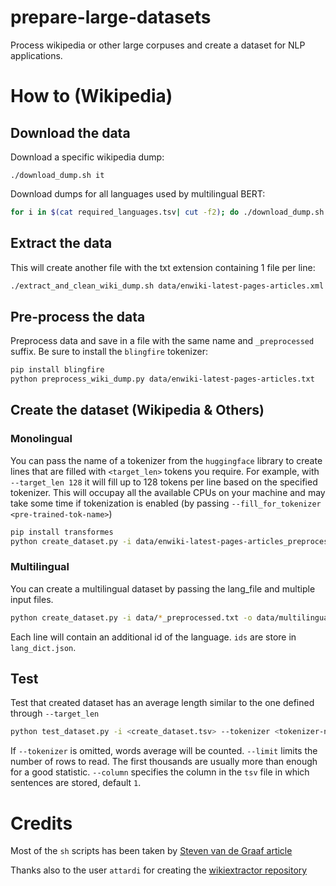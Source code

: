 # prepare-large-datasets
Process wikipedia or other large corpuses and create a dataset for NLP applications.

# How to (Wikipedia)

## Download the data

Download a specific wikipedia dump:
```
./download_dump.sh it
```

Download dumps for all languages used by multilingual BERT:

```bash
for i in $(cat required_languages.tsv| cut -f2); do ./download_dump.sh $i; done
```


## Extract the data

This will create another file with the txt extension containing 1 file per line:
```bash
./extract_and_clean_wiki_dump.sh data/enwiki-latest-pages-articles.xml.bz2
```


## Pre-process the data

Preprocess data and save in a file with the same name and `_preprocessed` suffix. Be sure to install the `blingfire` tokenizer:

```bash
pip install blingfire
python preprocess_wiki_dump.py data/enwiki-latest-pages-articles.txt
```

## Create the dataset (Wikipedia & Others)

### Monolingual

You can pass the name of a tokenizer from the `huggingface` library to create lines that are filled with `<target_len>` tokens you require. For example, with `--target_len 128` it will fill up to 128 tokens per line based on the specified tokenizer. This will occupay all the available CPUs on your machine and may take some time if tokenization is enabled (by passing `--fill_for_tokenizer <pre-trained-tok-name>`)

```bash
pip install transformes
python create_dataset.py -i data/enwiki-latest-pages-articles_preprocessed.txt -o data/enwiki-latest-pages-articles_preprocessed_dense_bert_128.tsv --fill_for_tokenizer bert-base-cased -f --target_len 128
```

### Multilingual

You can create a multilingual dataset by passing the lang_file and multiple input files.

```bash
python create_dataset.py -i data/*_preprocessed.txt -o data/multilingual_dataset.tsv --fill_for_tokenizer bert-base-multilingual-cased -f --target_len 128 --lang_file lang_dict.json
```

Each line will contain an additional id of the language. `ids` are store in `lang_dict.json`.


## Test
Test that created dataset has an average length similar to the one defined through `--target_len`
```bash
python test_dataset.py -i <create_dataset.tsv> --tokenizer <tokenizer-name> --limit 10000 --column 1
```
If `--tokenizer` is omitted, words average will be counted. `--limit` limits the number of rows to read. The first thousands are usually more than enough for a good statistic. `--column` specifies the column in the `tsv` file in which sentences are stored, default `1`.


# Credits

Most of the `sh` scripts has been taken by [Steven van de Graaf article](https://towardsdatascience.com/pre-processing-a-wikipedia-dump-for-nlp-model-training-a-write-up-3b9176fdf67)

Thanks also to the user `attardi` for creating the [wikiextractor repository](https://github.com/attardi/wikiextractor)

